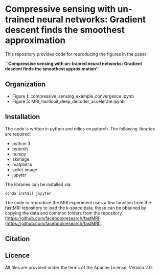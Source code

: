 # Compressive sensing with un-trained neural networks: Gradient descent finds the smoothest approximation

This repository provides code for reproducing the figures in the  paper:

**``Compressive sensing with un-trained neural networks: Gradient descent finds the smoothest approximation''**


## Organization

- Figure 1: compressive_sensing_example_convergence.ipynb
- Figure 5: MRI_multicoil_deep_decoder_accelerate.ipynb

## Installation

The code is written in python and relies on pytorch. The following libraries are required: 
- python 3
- pytorch
- numpy
- skimage
- matplotlib
- scikit-image
- jupyter

The libraries can be installed via:
```
conda install jupyter
```

The code to reproduce the MRI experiment uses a few function from the fastMRI repository to load the k-space data, those can be obtained by copying the data and common folders from the repository [https://github.com/facebookresearch/fastMRI](https://github.com/facebookresearch/fastMRI).



## Citation


## Licence

All files are provided under the terms of the Apache License, Version 2.0.
